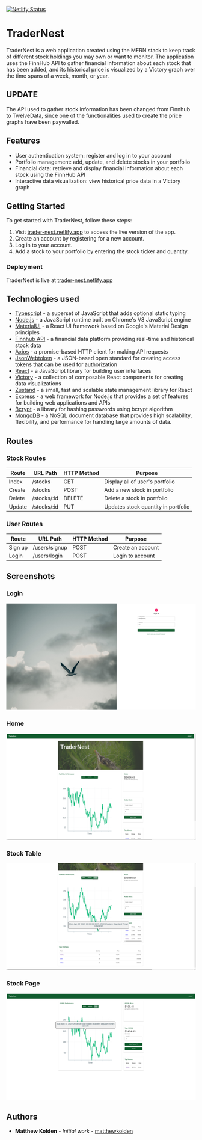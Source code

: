 [![Netlify Status](https://api.netlify.com/api/v1/badges/b70da98f-1537-47e1-94ae-8b0721c2b041/deploy-status)](https://app.netlify.com/sites/trader-nest/deploys)
# TraderNest
TraderNest is a web application created using the MERN stack to keep track of different stock holdings you may own or want to monitor. The application uses the FinnHub API to gather financial information about each stock that has been added, and its historical price is visualized by a Victory graph over the time spans of a week, month, or year.

## UPDATE
The API used to gather stock information has been changed from Finnhub to TwelveData, since one of the functionalities used to create the price graphs have been paywalled.

## Features

-   User authentication system: register and log in to your account
-   Portfolio management: add, update, and delete stocks in your portfolio
-   Financial data: retrieve and display financial information about each stock using the FinnHub API
-   Interactive data visualization: view historical price data in a Victory graph

## Getting Started

To get started with TraderNest, follow these steps:

1.  Visit [trader-nest.netlify.app](https://trader-nest.netlify.app/) to access the live version of the app.
2.  Create an account by registering for a new account.
3.  Log in to your account.
4.  Add a stock to your portfolio by entering the stock ticker and quantity.

### Deployment

TraderNest is live at [trader-nest.netlify.app](https://trader-nest.netlify.app/)

## Technologies used

-   [Typescript](https://www.typescriptlang.org/) - a superset of JavaScript that adds optional static typing
-   [Node.js](https://nodejs.org/en/) - a JavaScript runtime built on Chrome's V8 JavaScript engine
-   [MaterialUI](https://material-ui.com/) - a React UI framework based on Google's Material Design principles
-   [Finnhub API](https://finnhub.io/) - a financial data platform providing real-time and historical stock data
-   [Axios](https://github.com/axios/axios) - a promise-based HTTP client for making API requests
-   [JsonWebtoken](https://jwt.io/) - a JSON-based open standard for creating access tokens that can be used for authorization
-   [React](https://reactjs.org/) - a JavaScript library for building user interfaces
-   [Victory](https://formidable.com/open-source/victory/) - a collection of composable React components for creating data visualizations
-   [Zustand](https://github.com/pmndrs/zustand) - a small, fast and scalable state management library for React
-   [Express](https://expressjs.com/) - a web framework for Node.js that provides a set of features for building web applications and APIs
-   [Bcrypt](https://github.com/kelektiv/node.bcrypt.js/) - a library for hashing passwords using bcrypt algorithm
-   [MongoDB](https://www.mongodb.com/) - a NoSQL document database that provides high scalability, flexibility, and performance for handling large amounts of data.

## Routes

### Stock Routes
| Route | URL Path | HTTP Method | Purpose |
|--|--| --| --|
| Index | /stocks | GET | Display all of user's portfolio | 
| Create | /stocks | POST | Add a new stock in portfolio |
| Delete | /stocks/:id | DELETE | Delete a stock in portfolio |
| Update | /stocks/:id | PUT | Updates stock quantity in portfolio |

### User Routes
| Route | URL Path | HTTP Method | Purpose |
|--|--| --| --|
| Sign up | /users/signup | POST | Create an account | 
| Login | /users/login | POST | Login to account |

## Screenshots
### Login
![login](screenshots/login.png)
### Home
![home](screenshots/home.png)
### Stock Table
![table](screenshots/table.png)
### Stock Page
![stock](screenshots/stock.png)

## Authors

- **Matthew Kolden** - _Initial work_ - [matthewkolden](https://github.com/matthewkolden)
